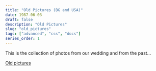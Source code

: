 ```yaml
---
title: "Old Pictures (BG and USA)"
date: 1987-06-03
draft: false
description: "Old Pictures"
slug: "old_pictures"
tags: ["advanced", "css", "docs"]
series_order: 1
---
```


This is the collection of photos from our wedding and from the past...

[Old pictures](https://goo.gl/photos/C6dLpvw6ZAZkUcNh9)
